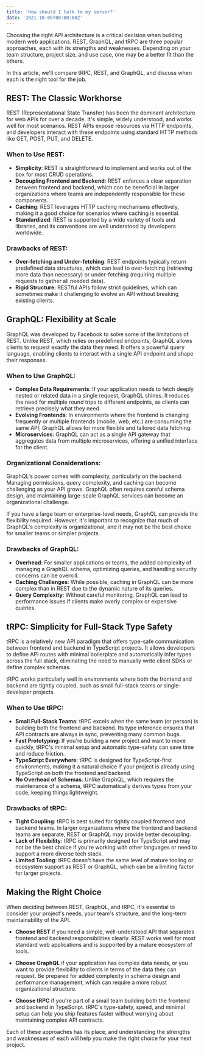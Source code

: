 ```yaml
---
title: 'How should I talk to my server?'
date: '2021-10-05T00:00:00Z'
---
```


Choosing the right API architecture is a critical decision when building modern web applications. REST, GraphQL, and tRPC are three popular approaches, each with its strengths and weaknesses. Depending on your team structure, project size, and use case, one may be a better fit than the others.

In this article, we'll compare tRPC, REST, and GraphQL, and discuss when each is the right tool for the job.

## REST: The Classic Workhorse

REST (Representational State Transfer) has been the dominant architecture for web APIs for over a decade. It's simple, widely understood, and works well for most scenarios. REST APIs expose resources via HTTP endpoints, and developers interact with these endpoints using standard HTTP methods like GET, POST, PUT, and DELETE.

### When to Use REST:

- **Simplicity**: REST is straightforward to implement and works out of the box for most CRUD operations.
- **Decoupling Frontend and Backend**: REST enforces a clear separation between frontend and backend, which can be beneficial in larger organizations where teams are independently responsible for these components.
- **Caching**: REST leverages HTTP caching mechanisms effectively, making it a good choice for scenarios where caching is essential.
- **Standardized**: REST is supported by a wide variety of tools and libraries, and its conventions are well understood by developers worldwide.

### Drawbacks of REST:

- **Over-fetching and Under-fetching**: REST endpoints typically return predefined data structures, which can lead to over-fetching (retrieving more data than necessary) or under-fetching (requiring multiple requests to gather all needed data).
- **Rigid Structure**: RESTful APIs follow strict guidelines, which can sometimes make it challenging to evolve an API without breaking existing clients.

## GraphQL: Flexibility at Scale

GraphQL was developed by Facebook to solve some of the limitations of REST. Unlike REST, which relies on predefined endpoints, GraphQL allows clients to request exactly the data they need. It offers a powerful query language, enabling clients to interact with a single API endpoint and shape their responses.

### When to Use GraphQL:

- **Complex Data Requirements**: If your application needs to fetch deeply nested or related data in a single request, GraphQL shines. It reduces the need for multiple round trips to different endpoints, as clients can retrieve precisely what they need.
- **Evolving Frontends**: In environments where the frontend is changing frequently or multiple frontends (mobile, web, etc.) are consuming the same API, GraphQL allows for more flexible and tailored data fetching.
- **Microservices**: GraphQL can act as a single API gateway that aggregates data from multiple microservices, offering a unified interface for the client.

### Organizational Considerations:

GraphQL's power comes with complexity, particularly on the backend. Managing permissions, query complexity, and caching can become challenging as your API grows. GraphQL often requires careful schema design, and maintaining large-scale GraphQL services can become an organizational challenge.

If you have a large team or enterprise-level needs, GraphQL can provide the flexibility required. However, it's important to recognize that much of GraphQL's complexity is organizational, and it may not be the best choice for smaller teams or simpler projects.

### Drawbacks of GraphQL:

- **Overhead**: For smaller applications or teams, the added complexity of managing a GraphQL schema, optimizing queries, and handling security concerns can be overkill.
- **Caching Challenges**: While possible, caching in GraphQL can be more complex than in REST due to the dynamic nature of its queries.
- **Query Complexity**: Without careful monitoring, GraphQL can lead to performance issues if clients make overly complex or expensive queries.

## tRPC: Simplicity for Full-Stack Type Safety

tRPC is a relatively new API paradigm that offers type-safe communication between frontend and backend in TypeScript projects. It allows developers to define API routes with minimal boilerplate and automatically infer types across the full stack, eliminating the need to manually write client SDKs or define complex schemas.

tRPC works particularly well in environments where both the frontend and backend are tightly coupled, such as small full-stack teams or single-developer projects.

### When to Use tRPC:

- **Small Full-Stack Teams**: tRPC excels when the same team (or person) is building both the frontend and backend. Its type inference ensures that API contracts are always in sync, preventing many common bugs.
- **Fast Prototyping**: If you're building a new project and want to move quickly, tRPC's minimal setup and automatic type-safety can save time and reduce friction.
- **TypeScript Everywhere**: tRPC is designed for TypeScript-first environments, making it a natural choice if your project is already using TypeScript on both the frontend and backend.
- **No Overhead of Schemas**: Unlike GraphQL, which requires the maintenance of a schema, tRPC automatically derives types from your code, keeping things lightweight.

### Drawbacks of tRPC:

- **Tight Coupling**: tRPC is best suited for tightly coupled frontend and backend teams. In larger organizations where the frontend and backend teams are separate, REST or GraphQL may provide better decoupling.
- **Lack of Flexibility**: tRPC is primarily designed for TypeScript and may not be the best choice if you're working with other languages or need to support a more diverse tech stack.
- **Limited Tooling**: tRPC doesn't have the same level of mature tooling or ecosystem support as REST or GraphQL, which can be a limiting factor for larger projects.

## Making the Right Choice

When deciding between REST, GraphQL, and tRPC, it's essential to consider your project's needs, your team's structure, and the long-term maintainability of the API.

- **Choose REST** if you need a simple, well-understood API that separates frontend and backend responsibilities clearly. REST works well for most standard web applications and is supported by a mature ecosystem of tools.

- **Choose GraphQL** if your application has complex data needs, or you want to provide flexibility to clients in terms of the data they can request. Be prepared for added complexity in schema design and performance management, which can require a more robust organizational structure.

- **Choose tRPC** if you're part of a small team building both the frontend and backend in TypeScript. tRPC's type-safety, speed, and minimal setup can help you ship features faster without worrying about maintaining complex API contracts.

Each of these approaches has its place, and understanding the strengths and weaknesses of each will help you make the right choice for your next project.

